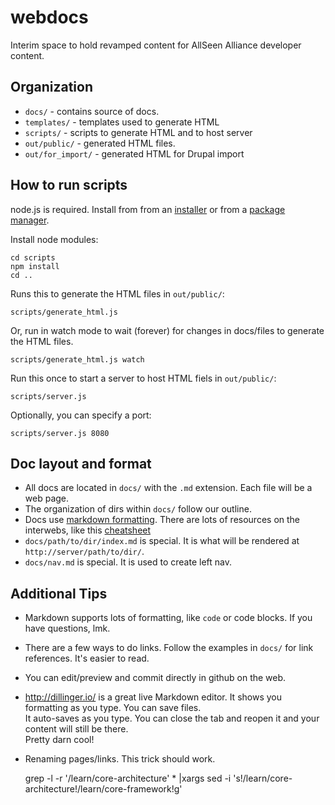 webdocs
=======

Interim space to hold revamped content for AllSeen Alliance developer content.

Organization
------------

* `docs/` - contains source of docs.
* `templates/` - templates used to generate HTML
* `scripts/` - scripts to generate HTML and to host server
* `out/public/` - generated HTML files.
* `out/for_import/` - generated HTML for Drupal import

How to run scripts
------------------

node.js is required.  Install from from an [installer][] or from a [package manager][].

[installer]: http://nodejs.org/download/
[package manager]: https://github.com/joyent/node/wiki/Installing-Node.js-via-package-manager

Install node modules:

    cd scripts
    npm install
    cd ..

Runs this to generate the HTML files in `out/public/`:

    scripts/generate_html.js

Or, run in watch mode to wait (forever) for changes in docs/files to generate the HTML files.

    scripts/generate_html.js watch
    
Run this once to start a server to host HTML fiels in `out/public/`:

    scripts/server.js
    
Optionally, you can specify a port:

    scripts/server.js 8080

Doc layout and format
---------------------

* All docs are located in `docs/` with the `.md` extension.  Each file will be a web page.  
* The organization of dirs within `docs/` follow our outline.
* Docs use [markdown formatting][].  There are lots of resources on the interwebs, like this [cheatsheet][]
* `docs/path/to/dir/index.md` is special.  It is what will be rendered at `http://server/path/to/dir/`.
* `docs/nav.md` is special. It is used to create left nav.

[markdown formatting]: http://daringfireball.net/projects/markdown/
[cheatsheet]: https://github.com/adam-p/markdown-here/wiki/Markdown-Cheatsheet

Additional Tips
---------------

* Markdown supports lots of formatting, like `code` or code blocks.  If you have questions, lmk.
* There are a few ways to do links. Follow the examples in `docs/` for link references.  It's easier to read.
* You can edit/preview and commit directly in github on the web.
* http://dillinger.io/ is a great live Markdown editor.  It shows you formatting as you type.  You can save files.  
  It auto-saves as you type.  You can close the tab and reopen it and your content will still be there.  
  Pretty darn cool!
* Renaming pages/links.  This trick should work.

    grep -l -r '/learn/core-architecture' * |xargs sed -i 's!/learn/core-architecture!/learn/core-framework!g'
